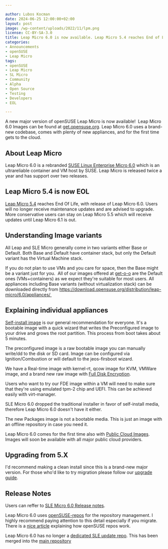 ```yaml
---

author: Lubos Kocman
date: 2024-06-25 12:00:00+02:00
layout: post
image: /wp-content/uploads/2022/11/lpm.png
license: CC-BY-SA-3.0
title: Leap Micro 6.0 is now available. Leap Micro 5.4 reaches End of Life.
categories:
- Announcements
- openSUSE
- Leap Micro
tags:
- openSUSE
- Leap Micro
- SL Micro
- Community
- Alpha
- Open Source
- Testing
- Developers
- EOL

---
```



A new major version of openSUSE Leap Micro is now available!  Leap Micro 6.0 Images can be found at [get.opensuse.org](https://get.opensuse.org/leapmicro/6.0/).
Leap Micro 6.0 uses a brand-new codebase, comes with plenty of new appliances, and for the first time gets to the cloud.

## About Leap Micro

Leap Micro 6.0 is a rebranded [SUSE Linux Enterprise Micro 6.0](https://www.suse.com/products/micro/) which is an ultrareliable container and VM host by SUSE. Leap Micro is released twice a year and has support over two releases.

## Leap Micro 5.4 is now EOL

[Leap Micro 5.4](https://news.opensuse.org/2023/04/27/leap-micro-54-leap-155-enters-rc/) reaches End Of Life, with release of Leap Micro 6.0.
Users will no longer receive maintenance updates and are advised to upgrade.
More conservative users can stay on Leap Micro 5.5 which will receive updates until Leap Micro 6.1 is out.

## Understanding Image variants

All Leap and SLE Micro generally come in two variants either Base or Default.
Both Base and Default have container stack, but only the Default variant has the Virtual Machine stack.

If you do not plan to use VMs and you care for space, then the Base might be a variant just for you. 
All of our images offered at [get-o-o](https://get.opensuse.org/leapmicro/6.0/) are the Default ones (VMs+containers) as we expect they're suitable for most users.
All appliances including Base variants (without virtualization stack) can be downloaded directly from https://download.opensuse.org/distribution/leap-micro/6.0/appliances/ 

## Explaining individual appliances

[Self-install image](https://www.youtube.com/watch?v=j8kWT7HSjbw) is our general recommendation for everyone.
It's a bootable image with a quick wizard that writes the Preconfigured image to your drive and grows the root partition.
This process from boot takes about 5 minutes.

The preconfigured image is a raw bootable image you can manually write/dd to the disk or SD card.
Image can be configured via Ignition/Combustion or will default to the jeos-firsboot wizard.

We have a Real-time image with kernel-rt, qcow image for KVM, VMWare image, and a brand new raw image with [Full Disk Encryption](https://www.youtube.com/watch?v=Zd0kLDQsz88).

Users who want to try our FDE image within a VM will need to make sure that they're using emulated tpm-2 chip and UEFI. This can be achieved easily with virt-manager.

SLE Micro 6.0 dropped the traditional installer in favor of self-install media, therefore Leap Micro 6.0 doesn't have it either. 

The new Packages image is not a bootable media. This is just an image with an offline repository in case you need it.

Leap Micro 6.0 comes for the first time also with [Public Cloud Images](https://build.opensuse.org/project/show/Cloud:Images:LeapMicro_6.0).
Images will soon be available with all major public cloud providers. 

## Upgrading from 5.X

I'd recommend making a clean install since this is a brand-new major version.
For those who'd like to try migration please follow our [upgrade guide](https://en.opensuse.org/SDB:System_upgrade_to_LeapMicro_6.0).

## Release Notes

Users can reffer to [SLE Micro 6.0 Release notes](https://www.suse.com/releasenotes/x86_64/SL-Micro/6.0/index.html).

Leap Micro 6.0 uses [openSUSE-repos](https://github.com/openSUSE/openSUSE-repos) for the repository management.
I highly recommend paying attention to this detail especially if you migrate. There is a [nice article](https://news.opensuse.org/2023/07/31/try-out-cdn-with-opensuse-repos/) explaining how openSUSE repos work.

Leap Micro 6.0 has no longer a [dedicated SLE update repo](https://github.com/openSUSE/openSUSE-repos/blob/main/opensuse-leap-micro5-repoindex.xml). This has been merged into the [main repository](https://github.com/openSUSE/openSUSE-repos/blob/main/opensuse-leap-micro6-repoindex.xml)



<meta name="openSUSE, Leap Micro, Open Source, Alpha, Upgrade, EOL" content="HTML,CSS,XML,JavaScript">
